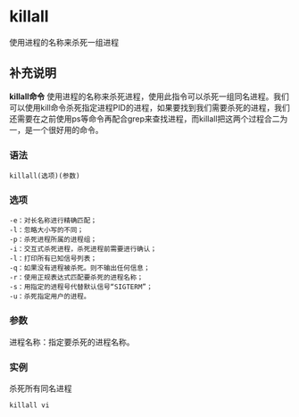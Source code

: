 killall
===

使用进程的名称来杀死一组进程

## 补充说明

**killall命令** 使用进程的名称来杀死进程，使用此指令可以杀死一组同名进程。我们可以使用kill命令杀死指定进程PID的进程，如果要找到我们需要杀死的进程，我们还需要在之前使用ps等命令再配合grep来查找进程，而killall把这两个过程合二为一，是一个很好用的命令。

### 语法  

```shell
killall(选项)(参数)
```

### 选项  

```shell
-e：对长名称进行精确匹配；
-l：忽略大小写的不同；
-p：杀死进程所属的进程组；
-i：交互式杀死进程，杀死进程前需要进行确认；
-l：打印所有已知信号列表；
-q：如果没有进程被杀死。则不输出任何信息；
-r：使用正规表达式匹配要杀死的进程名称；
-s：用指定的进程号代替默认信号“SIGTERM”；
-u：杀死指定用户的进程。
```

### 参数  

进程名称：指定要杀死的进程名称。

### 实例  

杀死所有同名进程

```shell
killall vi
```


<!-- Linux命令行搜索引擎：https://jaywcjlove.github.io/linux-command/ -->